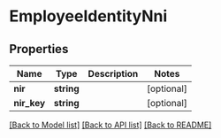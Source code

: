 # EmployeeIdentityNni

## Properties
Name | Type | Description | Notes
------------ | ------------- | ------------- | -------------
**nir** | **string** |  | [optional] 
**nir_key** | **string** |  | [optional] 

[[Back to Model list]](../../README.md#documentation-for-models) [[Back to API list]](../../README.md#documentation-for-api-endpoints) [[Back to README]](../../README.md)

